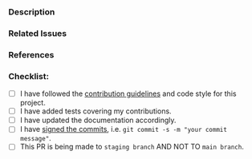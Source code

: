 ### Description
<!--- Describe your changes in detail -->
<!--- Why is this change required? What problem does it solve? -->


### Related Issues
<!--- If it fixes an open issue, please link to the issue here. -->


### References
<!--- References would be helpful to understand the changes. -->
<!--- References can be books, links, etc. -->


### Checklist:
<!--- Go over all the following points, and put an `x` in all the boxes that apply. -->
<!--- If you're unsure about any of these, don't hesitate to ask. We're here to help! -->
- [ ] I have followed the [contribution guidelines](CONTRIBUTING.md) and code style for this project.
- [ ] I have added tests covering my contributions.
- [ ] I have updated the documentation accordingly.
- [ ] I have [signed the commits](https://github.com/recommenders-team/recommenders/wiki/How-to-sign-commits), i.e. `git commit -s -m "your commit message"`. 
- [ ] This PR is being made to `staging branch` AND NOT TO `main branch`.
